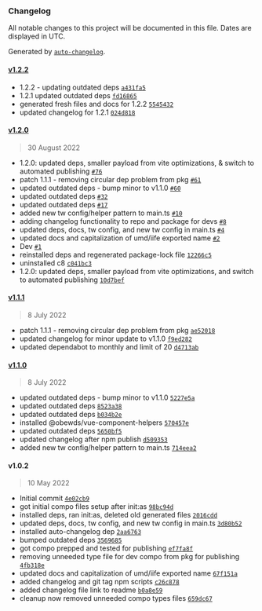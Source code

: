 ### Changelog

All notable changes to this project will be documented in this file. Dates are displayed in UTC.

Generated by [`auto-changelog`](https://github.com/CookPete/auto-changelog).

#### [v1.2.2](https://github.com/obewds/tw-border-palette-default/compare/v1.2.0...v1.2.2)

- 1.2.2 - updating outdated deps [`a431fa5`](https://github.com/obewds/tw-border-palette-default/commit/a431fa52efb669c003722d3f106965b4158b4e4f)
- 1.2.1 updated outdated deps [`fd16865`](https://github.com/obewds/tw-border-palette-default/commit/fd168655185eeeba4a967e06c74d65f34fb4453e)
- generated fresh files and docs for 1.2.2 [`5545432`](https://github.com/obewds/tw-border-palette-default/commit/5545432f2bd683fc05799f92c57e98a564029c4a)
- updated changelog for 1.2.1 [`024d818`](https://github.com/obewds/tw-border-palette-default/commit/024d8189d61426bedd360c24d4122dabb83f9290)

#### [v1.2.0](https://github.com/obewds/tw-border-palette-default/compare/v1.1.1...v1.2.0)

> 30 August 2022

- 1.2.0: updated deps, smaller payload from vite optimizations, & switch to automated publishing [`#76`](https://github.com/obewds/tw-border-palette-default/pull/76)
- patch 1.1.1 - removing circular dep problem from pkg [`#61`](https://github.com/obewds/tw-border-palette-default/pull/61)
- updated outdated deps - bump minor to v1.1.0 [`#60`](https://github.com/obewds/tw-border-palette-default/pull/60)
- updated outdated deps [`#32`](https://github.com/obewds/tw-border-palette-default/pull/32)
- updated outdated deps [`#17`](https://github.com/obewds/tw-border-palette-default/pull/17)
- added new tw config/helper pattern to main.ts [`#10`](https://github.com/obewds/tw-border-palette-default/pull/10)
- adding changelog functionality to repo and package for devs [`#8`](https://github.com/obewds/tw-border-palette-default/pull/8)
- updated deps, docs, tw config, and new tw config in main.ts [`#4`](https://github.com/obewds/tw-border-palette-default/pull/4)
- updated docs and capitalization of umd/iife exported name [`#2`](https://github.com/obewds/tw-border-palette-default/pull/2)
- Dev [`#1`](https://github.com/obewds/tw-border-palette-default/pull/1)
- reinstalled deps and regenerated package-lock file [`12266c5`](https://github.com/obewds/tw-border-palette-default/commit/12266c5dec8f52cf418d3d2a7780baab706a9755)
- uninstalled c8 [`c041bc3`](https://github.com/obewds/tw-border-palette-default/commit/c041bc33830d0370d86609b1802aca30027598e7)
- 1.2.0: updated deps, smaller payload from vite optimizations, and switch to automated publishing [`10d7bef`](https://github.com/obewds/tw-border-palette-default/commit/10d7befadee0b2bb1cfecfc26567320da6f438b2)

#### [v1.1.1](https://github.com/obewds/tw-border-palette-default/compare/v1.1.0...v1.1.1)

> 8 July 2022

- patch 1.1.1 - removing circular dep problem from pkg [`ae52018`](https://github.com/obewds/tw-border-palette-default/commit/ae5201899489a8c2cce2316cf6025813642b2930)
- updated changelog for minor update to v1.1.0 [`f9ed282`](https://github.com/obewds/tw-border-palette-default/commit/f9ed282b4df3d20d3fb4afc4012a4c921b799c2b)
- updated dependabot to monthly and limit of 20 [`d4713ab`](https://github.com/obewds/tw-border-palette-default/commit/d4713ab17ecfd62271d488c93b114dc5fa2449f7)

#### [v1.1.0](https://github.com/obewds/tw-border-palette-default/compare/v1.0.2...v1.1.0)

> 8 July 2022

- updated outdated deps - bump minor to v1.1.0 [`5227e5a`](https://github.com/obewds/tw-border-palette-default/commit/5227e5a2ab5c679c9fcb25309008e8f11db1097a)
- updated outdated deps [`8523a38`](https://github.com/obewds/tw-border-palette-default/commit/8523a380ce0f0cefe8ae051491aaf3761c4bf289)
- updated outdated deps [`b034b2e`](https://github.com/obewds/tw-border-palette-default/commit/b034b2eb93c4e984741109767c37f2961b01715e)
- installed @obewds/vue-component-helpers [`570457e`](https://github.com/obewds/tw-border-palette-default/commit/570457e094a792da95292acefb2df97f550979cf)
- updated outdated deps [`5650bf5`](https://github.com/obewds/tw-border-palette-default/commit/5650bf589fa437fc1dbd7a92eb4561d5b7215e9f)
- updated changelog after npm publish [`d509353`](https://github.com/obewds/tw-border-palette-default/commit/d5093538a6a988c2a6c10a760075fb2e970cd3e2)
- added new tw config/helper pattern to main.ts [`714eea2`](https://github.com/obewds/tw-border-palette-default/commit/714eea2f673b35e56acf30d4c411676bfae6e95b)

#### v1.0.2

> 10 May 2022

- Initial commit [`4e02cb9`](https://github.com/obewds/tw-border-palette-default/commit/4e02cb915c41859ec887daae3a6e5728758ce7cd)
- got initial compo files setup after init:as [`98bc94d`](https://github.com/obewds/tw-border-palette-default/commit/98bc94da16561f173f5d0fb2b767145850e2b6c9)
- installed deps, ran init:as, deleted old generated files [`2016cdd`](https://github.com/obewds/tw-border-palette-default/commit/2016cdd3ab5c0e56b0dcb7ccaf95ab83374cbff7)
- updated deps, docs, tw config, and new tw config in main.ts [`3d80b52`](https://github.com/obewds/tw-border-palette-default/commit/3d80b52f67a68623ecb1475bd0903ed1b0467166)
- installed auto-changelog dep [`2aa6763`](https://github.com/obewds/tw-border-palette-default/commit/2aa67635bc7b4edb6f04c86a8ac99c8b4291013b)
- bumped outdated deps [`3569685`](https://github.com/obewds/tw-border-palette-default/commit/356968538ddf5c1011d9f11c5a0218cacc4eb8bd)
- got compo prepped and tested for publishing [`ef7fa8f`](https://github.com/obewds/tw-border-palette-default/commit/ef7fa8fd193ce43aad1c0dba3a668ad6f5a4b290)
- removing unneeded type file for dev compo from pkg for publishing [`4fb318e`](https://github.com/obewds/tw-border-palette-default/commit/4fb318e28dcb99b811887d405f29c2f9dc5f06c4)
- updated docs and capitalization of umd/iife exported name [`67f151a`](https://github.com/obewds/tw-border-palette-default/commit/67f151a3ba1d2d6ee3c9755c783adde9ced5db65)
- added changelog and git tag npm scripts [`c26c878`](https://github.com/obewds/tw-border-palette-default/commit/c26c8782253a3818ef5550340e63ec19af374eaa)
- added changelog file link to readme [`b0a8e59`](https://github.com/obewds/tw-border-palette-default/commit/b0a8e598f1932721799509edb02c64c73934deeb)
- cleanup now removed unneeded compo types files [`659dc67`](https://github.com/obewds/tw-border-palette-default/commit/659dc6744f8f3d9bd3406e77cb875d5f5b0c470e)
